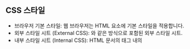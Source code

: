 ## CSS 스타일
- 브라우저 기본 스타일: 웹 브라우저는 HTML 요소에 기본 스타일을 적용합니다.
- 외부 스타일 시트 (External CSS): <link rel="stylesheet" href="styles.css">와 같은 방식으로 포함된 외부 스타일 시트.
- 내부 스타일 시트 (Internal CSS): HTML 문서의 <head> 태그 내의 <style> 태그로 정의된 스타일.
- 인라인 스타일 (Inline CSS): HTML 요소의 style 속성에 직접 작성된 스타일.

## 우선 순위
styles.css 파일에서 .text { color: green; }를 정의했다고 가정하면:
- 외부 스타일 시트의 color: green은 내부 스타일 시트의 color: blue에 의해 덮어씌워집니다.
- 내부 스타일 시트의 color: blue는 인라인 스타일의 color: red에 의해 덮어씌워집니다.
- 따라서 최종적으로 문서에서 <p> 요소의 텍스트 색상은 빨간색(color: red)이 됩니다.

```
<!DOCTYPE html>
<html lang="en">
<head>
    <link rel="stylesheet" href="styles.css"> <!-- 외부 스타일 시트 -->
    <style> <!-- 내부 스타일 시트 -->
        .text {
            color: blue; /* 이 스타일이 외부 스타일보다 우선 */
        }
    </style>
</head>
<body>
    <p class="text" style="color: red;">Hello, World!</p> <!-- 인라인 스타일 -->
</body>
</html>
```
## index.html css style 적용

전체 스타일

- font-family: Arial, sans-serif;: 본문 텍스트에 Arial 폰트를 적용하고, Arial이 없는 경우 기본 sans-serif 폰트를 사용합니다.
- margin: 20px;: 본문 전체에 20픽셀의 여백을 줍니다.
- background-color: #f4f4f4;: 배경색을 연한 회색으로 설정합니다.

제목 스타일

- color: #333;: 제목 텍스트의 색상을 짙은 회색(#333)으로 설정합니다.

폼 스타일

- margin-bottom: 20px;: 폼의 아래쪽에 20픽셀의 여백을 줍니다.
- background: #fff;: 폼의 배경색을 흰색으로 설정합니다.
- padding: 20px;: 폼 내부에 20픽셀의 여백을 줍니다.
- border-radius: 5px;: 폼의 모서리를 5픽셀 둥글게 만듭니다.
- box-shadow: 0 0 10px rgba(0, 0, 0, 0.1);: 폼에 10픽셀의 흐린 그림자를 추가하여 입체감을 줍니다.

라벨 스타일

- font-weight: bold;: 라벨 텍스트를 굵게 설정합니다.

입력 필드 및 텍스트 영역 스타일

- width: 100%;: 입력 필드와 텍스트 영역의 너비를 부모 요소의 100%로 설정합니다.
- padding: 8px;: 입력 필드와 텍스트 영역 내부에 8픽셀의 여백을 줍니다.
- margin: 10px 0;: 입력 필드와 텍스트 영역 위아래에 10픽셀의 여백을 줍니다.
- border: 1px solid #ccc;: 입력 필드와 텍스트 영역의 테두리를 연한 회색(#ccc) 1픽셀 실선으로 설정합니다.
- border-radius: 4px;: 입력 필드와 텍스트 영역의 모서리를 4픽셀 둥글게 만듭니다.

제출 버튼 스타일

- ackground-color: #4caf50;: 제출 버튼의 배경색을 녹색(#4caf50)으로 설정합니다.
- color: white;: 제출 버튼 텍스트의 색상을 흰색으로 설정합니다.
- padding: 10px 15px;: 제출 버튼 내부에 10픽셀 위아래, 15픽셀 좌우 여백을 줍니다.
- border: none;: 제출 버튼의 테두리를 없앱니다.
- border-radius: 4px;: 제출 버튼의 모서리를 4픽셀 둥글게 만듭니다.
- cursor: pointer;: 마우스 포인터를 손가락 모양으로 변경하여 클릭 가능한 요소임을 나타냅니다.
- input[type="submit"]:hover: 제출 버튼에 마우스를 올렸을 때 배경색을 약간 어두운 녹색(#45a049)으로 변경합니다.

목록 스타일

- list-style-type: none;: 목록 항목의 기본 불릿 스타일을 없앱니다.
- padding: 0;: 목록의 내부 여백을 없앱니다.

목록 항목 스타일

- background: #fff;: 목록 항목의 배경색을 흰색으로 설정합니다.
- margin: 10px 0;: 목록 항목의 위아래에 10픽셀의 여백을 줍니다.
- padding: 15px;: 목록 항목 내부에 15픽셀의 여백을 줍니다.
- border-radius: 5px;: 목록 항목의 모서리를 5픽셀 둥글게 만듭니다.
- box-shadow: 0 0 10px rgba(0, 0, 0, 0.1);: 목록 항목에 10픽셀의 흐린 그림자를 추가하여 입체감을 줍니다.

링크 스타일

- margin-left: 10px;: 링크의 왼쪽에 10픽셀의 여백을 줍니다.
- color: #007bff;: 링크 텍스트의 색상을 파란색(#007bff)으로 설정합니다.
- text-decoration: none;: 링크의 밑줄을 없앱니다.
- a:hover: 링크에 마우스를 올렸을 때 밑줄을 추가하여 강조합니다.

## edit_task.html css style

전체 스타일

- font-family: Arial, sans-serif;: 본문 텍스트에 Arial 폰트를 적용하고, Arial이 없는 경우 기본 sans-serif 폰트를 사용합니다.
- margin: 20px;: 본문 전체에 20픽셀의 여백을 줍니다.
- background-color: #f4f4f4;: 배경색을 연한 회색으로 설정합니다.

제목 스타일

- color: #333;: 제목 텍스트의 색상을 짙은 회색(#333)으로 설정합니다.
  폼 스타일
- margin-bottom: 20px;: 폼의 아래쪽에 20픽셀의 여백을 줍니다.
- background: #fff;: 폼의 배경색을 흰색으로 설정합니다.
- padding: 20px;: 폼 내부에 20픽셀의 여백을 줍니다.
- border-radius: 5px;: 폼의 모서리를 5픽셀 둥글게 만듭니다.
- box-shadow: 0 0 10px rgba(0, 0, 0, 0.1);: 폼에 10픽셀의 흐린 그림자를 추가하여 입체감을 줍니다.

라벨 스타일

- font-weight: bold;: 라벨 텍스트를 굵게 설정합니다.
  입력 필드 및 텍스트 영역 스타일
- width: 100%;: 입력 필드와 텍스트 영역의 너비를 부모 요소의 100%로 설정합니다.
- padding: 8px;: 입력 필드와 텍스트 영역 내부에 8픽셀의 여백을 줍니다.
- margin: 10px 0;: 입력 필드와 텍스트 영역 위아래에 10픽셀의 여백을 줍니다.
- border: 1px solid #ccc;: 입력 필드와 텍스트 영역의 테두리를 연한 회색(#ccc) 1픽셀 실선으로 설정합니다.
- border-radius: 4px;: 입력 필드와 텍스트 영역의 모서리를 4픽셀 둥글게 만듭니다.

제출 버튼 스타일

- background-color: #4caf50;: 제출 버튼의 배경색을 녹색(#4caf50)으로 설정합니다.
- color: white;: 제출 버튼 텍스트의 색상을 흰색으로 설정합니다.
- padding: 10px 15px;: 제출 버튼 내부에 10픽셀 위아래, 15픽셀 좌우 여백을 줍니다.
- border: none;: 제출 버튼의 테두리를 없앱니다.
- border-radius: 4px;: 제출 버튼의 모서리를 4픽셀 둥글게 만듭니다.
- cursor: pointer;: 마우스 포인터를 손가락 모양으로 변경하여 클릭 가능한 요소임을 나타냅니다.
- input[type="submit"]:hover: 제출 버튼에 마우스를 올렸을 때 배경색을 약간 어두운 녹색(#45a049)으로 변경합니다.

링크 스타일

- color: #007bff;: 링크 텍스트의 색상을 파란색(#007bff)으로 설정합니다.
- text-decoration: none;: 링크의 밑줄을 없앱니다.
- a:hover: 링크에 마우스를 올렸을 때 밑줄을 추가하여 강조합니다
